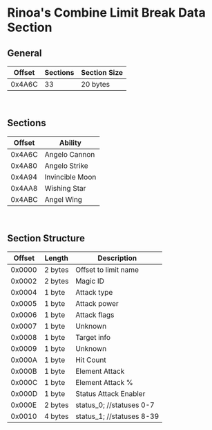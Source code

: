 # Rinoa's Combine Limit Break Data Section
## General
| Offset        | Sections | Section Size |
| ------------- | ---------| -------------|
| 0x4A6C        | 33       | 20 bytes     |
<br/>

## Sections
| Offset | Ability         |
| ------ | --------------- |
| 0x4A6C | Angelo Cannon   |
| 0x4A80 | Angelo Strike   |
| 0x4A94 | Invincible Moon |
| 0x4AA8 | Wishing Star    |
| 0x4ABC | Angel Wing      |
            
<br/>

## Section Structure
| Offset        | Length        | Description                         |
| ------------- | --------------| ----------------------------------- |
| 0x0000        | 2 bytes       | Offset to limit  name               |
| 0x0002        | 2 bytes       | Magic ID                            |
| 0x0004        | 1 byte        | Attack type                         |
| 0x0005        | 1 byte        | Attack power                        |
| 0x0006        | 1 byte        | Attack flags                        |
| 0x0007        | 1 byte        | Unknown                             |
| 0x0008        | 1 byte        | Target info                         |
| 0x0009        | 1 byte        | Unknown                             |
| 0x000A        | 1 byte        | Hit Count                           |
| 0x000B        | 1 byte        | Element Attack                      |
| 0x000C        | 1 byte        | Element Attack %                    |
| 0x000D        | 1 byte        | Status Attack Enabler               |
| 0x000E        | 2 bytes       | status_0; //statuses 0-7            |
| 0x0010        | 4 bytes       | status_1; //statuses 8-39           |